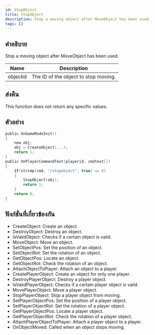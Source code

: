 ```yaml
---
id: StopObject
title: StopObject
description: Stop a moving object after MoveObject has been used.
tags: []
---
```


## คำอธิบาย

Stop a moving object after MoveObject has been used.

| Name     | Description                          |
| -------- | ------------------------------------ |
| objectid | The ID of the object to stop moving. |

## ส่งคืน

This function does not return any specific values.

## ตัวอย่าง

```c
public OnGameModeInit()
{
    new obj;
    obj = CreateObject(...);
    return 1;
}
public OnPlayerCommandText(playerid, cmdtext[])
{
    if(strcmp(cmd, "/stopobject", true) == 0)
    {
        StopObject(obj);
        return 1;
    }
    return 0;
}
```

## ฟังก์ชั่นที่เกี่ยวข้องกัน

- CreateObject: Create an object.
- DestroyObject: Destroy an object.
- IsValidObject: Checks if a certain object is vaild.
- MoveObject: Move an object.
- SetObjectPos: Set the position of an object.
- SetObjectRot: Set the rotation of an object.
- GetObjectPos: Locate an object.
- GetObjectRot: Check the rotation of an object.
- AttachObjectToPlayer: Attach an object to a player.
- CreatePlayerObject: Create an object for only one player.
- DestroyPlayerObject: Destroy a player object.
- IsValidPlayerObject: Checks if a certain player object is vaild.
- MovePlayerObject: Move a player object.
- StopPlayerObject: Stop a player object from moving.
- SetPlayerObjectPos: Set the position of a player object.
- SetPlayerObjectRot: Set the rotation of a player object.
- GetPlayerObjectPos: Locate a player object.
- GetPlayerObjectRot: Check the rotation of a player object.
- AttachPlayerObjectToPlayer: Attach a player object to a player.
- OnObjectMoved: Called when an object stops moving.
